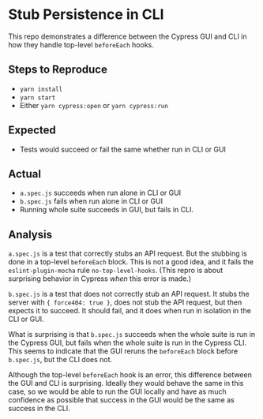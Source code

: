 # Stub Persistence in CLI

This repo demonstrates a difference between the Cypress GUI and CLI in how they handle top-level `beforeEach` hooks.

## Steps to Reproduce

- `yarn install`
- `yarn start`
- Either `yarn cypress:open` or `yarn cypress:run`

## Expected

- Tests would succeed or fail the same whether run in CLI or GUI

## Actual

- `a.spec.js` succeeds when run alone in CLI or GUI
- `b.spec.js` fails when run alone in CLI or GUI
- Running whole suite succeeds in GUI, but fails in CLI.

## Analysis

`a.spec.js` is a test that correctly stubs an API request. But the stubbing is done in a top-level `beforeEach` block. This is not a good idea, and it fails the `eslint-plugin-mocha` rule `no-top-level-hooks`. (This repro is about surprising behavior in Cypress _when_ this error is made.)

`b.spec.js` is a test that does not correctly stub an API request. It stubs the server with `{ force404: true }`, does not stub the API request, but then expects it to succeed. It should fail, and it does when run in isolation in the CLI or GUI.

What is surprising is that `b.spec.js` succeeds when the whole suite is run in the Cypress GUI, but fails when the whole suite is run in the Cypress CLI. This seems to indicate that the GUI reruns the `beforeEach` block before `b.spec.js`, but the CLI does not.

Although the top-level `beforeEach` hook is an error, this difference between the GUI and CLI is surprising. Ideally they would behave the same in this case, so we would be able to run the GUI locally and have as much confidence as possible that success in the GUI would be the same as success in the CLI.

